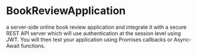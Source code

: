 # BookReviewApplication
 a server-side online book review application and integrate it with a secure REST API server which will use authentication at the session level using JWT. You will then test your application using Promises callbacks or Async-Await functions.
